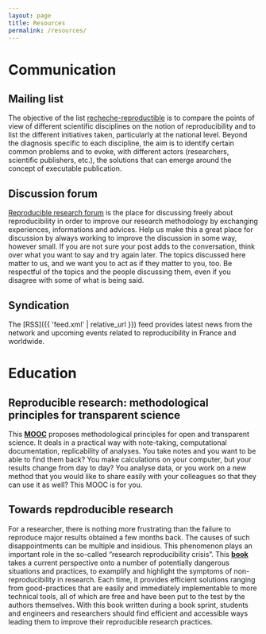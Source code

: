 ```yaml
---
layout: page
title: Resources
permalink: /resources/
---
```


# Communication

## Mailing list

The objective of the list [recheche-reproductible](https://listes.univ-orleans.fr/sympa/subscribe/recherche-reproductible) is to compare the points of view of different scientific disciplines on the notion of reproducibility and to list the different initiatives taken, particularly at the national level. Beyond the diagnosis specific to each discipline, the aim is to identify certain common problems and to evoke, with different actors (researchers, scientific publishers, etc.), the solutions that can emerge around the concept of executable publication.

## Discussion forum

[Reproducible research forum](https://reproducible-research.inria.fr/about) is the place for discussing freely about reproducibility in order to improve our research methodology by exchanging experiences, informations and advices.
Help us make this a great place for discussion by always working to improve the discussion in some way, however small. If you are not sure your post adds to the conversation, think over what you want to say and try again later.
The topics discussed here matter to us, and we want you to act as if they matter to you, too. Be respectful of the topics and the people discussing them, even if you disagree with some of what is being said.

## Syndication

The [RSS]({{ 'feed.xml' | relative_url }}) feed provides latest news from the network and upcoming events related to reproducibility in France and worldwide.

# Education

## Reproducible research: methodological principles for transparent science

  This **[MOOC](https://www.fun-mooc.fr/en/courses/reproducible-research-methodological-principles-transparent-scie/)** proposes methodological principles for open and transparent science. It deals in a practical way with note-taking, computational documentation, replicability of analyses. You take notes and you want to be able to find them back? You make calculations on your computer, but your results change from day to day? You analyse data, or you work on a new method that you would like to share easily with your colleagues so that they can use it as well? This MOOC is for you.


## Towards repdroducible research

For a researcher, there is nothing more frustrating than the failure to reproduce major results obtained a few months back. The causes of such disappointments can be multiple and insidious. This phenomenon plays an important role in the so-called “research reproducibility crisis”. This **[book](https://rr-france.github.io/bookrr/)** takes a current perspective onto a number of potentially dangerous situations and practices, to examplify and highlight the symptoms of non-reproducibility in research. Each time, it provides efficient solutions ranging from good-practices that are easily and immediately implementable to more technical tools, all of which are free and have been put to the test by the authors themselves. With this book written during a book sprint, students and engineers and researchers should find efficient and accessible ways leading them to improve their reproducible research practices.
